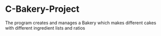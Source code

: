 # C-Bakery-Project
The program creates and manages a Bakery which makes different cakes with different ingredient lists and ratios
